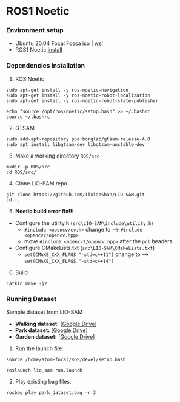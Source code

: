 # ROS1 Noetic
### Environment setup
- Ubuntu 20.04 Focal Fossa [iso](https://releases.ubuntu.com/focal/) | [wsl](https://apps.microsoft.com/detail/9mttcl66cpxj?hl=en-US&gl=US)
- ROS1 Noetic [install](https://wiki.ros.org/noetic/Installation/Ubuntu)

### Dependencies installation
1. ROS Noetic
```
sudo apt-get install -y ros-noetic-navigation
sudo apt-get install -y ros-noetic-robot-localization
sudo apt-get install -y ros-noetic-robot-state-publisher
```
```
echo "source /opt/ros/noetic/setup.bash" >> ~/.bashrc
source ~/.bashrc
```
2. GTSAM
```
sudo add-apt-repository ppa:borglab/gtsam-release-4.0
sudo apt install libgtsam-dev libgtsam-unstable-dev
```
3. Make a working directory `ROS/src`
```
mkdir -p ROS/src
cd ROS/src/
```
4. Clone LIO-SAM repo
```
git clone https://github.com/TixiaoShan/LIO-SAM.git
cd ..
```
5. **Noetic build error fix!!!**
- Configure the utility.h (`src\LIO-SAM\include\utility.h`)
  - `#include <opencv/cv.h>` change to -->  `#include <opencv2/opencv.hpp>`
  - move  `#include <opencv2/opencv.hpp>`  after the  `pcl`  headers.
- Configure CMakeLists.txt (`src\LIO-SAM\CMakeLists.txt`)
  - `set(CMAKE_CXX_FLAGS "-std=c++11")` change to --> `set(CMAKE_CXX_FLAGS "-std=c++14")`

6. Build
```
catkin_make -j2
```

### Running Dataset
Sample dataset from LIO-SAM
-   **Walking dataset:**  [[Google Drive](https://drive.google.com/drive/folders/1gJHwfdHCRdjP7vuT556pv8atqrCJPbUq?usp=sharing)]
-   **Park dataset:**  [[Google Drive](https://drive.google.com/drive/folders/1gJHwfdHCRdjP7vuT556pv8atqrCJPbUq?usp=sharing)]
-   **Garden dataset:**  [[Google Drive](https://drive.google.com/drive/folders/1gJHwfdHCRdjP7vuT556pv8atqrCJPbUq?usp=sharing)]

1.  Run the launch file:

```
source /home/atom-focal/ROS/devel/setup.bash
```

```
roslaunch lio_sam run.launch
```

2.  Play existing bag files:

```
rosbag play park_dataset.bag -r 3
```
